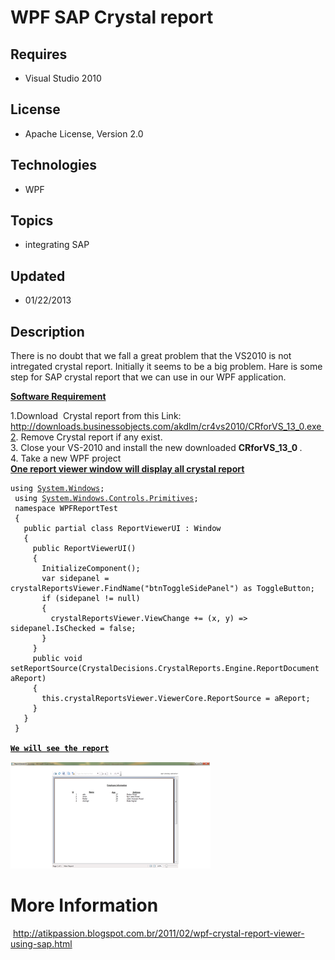 # WPF SAP Crystal report
## Requires
- Visual Studio 2010
## License
- Apache License, Version 2.0
## Technologies
- WPF
## Topics
- integrating SAP
## Updated
- 01/22/2013
## Description

<p>There is no doubt that we fall a great problem that the VS2010 is not intregated crystal report. Initially it seems to be a big problem. Hare is some step for SAP crystal report that we can use in our WPF application.</p>
<p><span style="text-decoration:underline"><strong>Software Requirement</strong></span></p>
<div>1.Download&nbsp; Crystal report from this Link:</div>
<div><a href="http://downloads.businessobjects.com/akdlm/cr4vs2010/CRforVS_13_0.exe%20%0d2">http://downloads.businessobjects.com/akdlm/cr4vs2010/CRforVS_13_0.exe&nbsp;</a></div>
<div><a href="http://downloads.businessobjects.com/akdlm/cr4vs2010/CRforVS_13_0.exe%20%0d2">2</a>. Remove Crystal report if any exist.</div>
<div>3. Close your VS-2010 and install the new downloaded <strong>CRforVS_13_0 </strong>
.</div>
<div>4. Take a new WPF project</div>
<div></div>
<div></div>
<div><span style="text-decoration:underline"><strong>One report viewer window will display all crystal report</strong></span></div>
<div></div>
<div>
<pre><code style="color:black; word-wrap:normal">using <a class="libraryLink" href="http://msdn.microsoft.com/en-US/library/System.Windows.aspx" target="_blank" title="Auto generated link to System.Windows">System.Windows</a>;  
 using <a class="libraryLink" href="http://msdn.microsoft.com/en-US/library/System.Windows.Controls.Primitives.aspx" target="_blank" title="Auto generated link to System.Windows.Controls.Primitives">System.Windows.Controls.Primitives</a>;  
 namespace WPFReportTest  
 {  
   public partial class ReportViewerUI : Window  
   {  
     public ReportViewerUI()  
     {  
       InitializeComponent();  
       var sidepanel = crystalReportsViewer.FindName(&quot;btnToggleSidePanel&quot;) as ToggleButton;  
       if (sidepanel != null)  
       {  
         crystalReportsViewer.ViewChange &#43;= (x, y) =&gt; sidepanel.IsChecked = false;  
       }  
     }  
     public void setReportSource(CrystalDecisions.CrystalReports.Engine.ReportDocument aReport)  
     {  
       this.crystalReportsViewer.ViewerCore.ReportSource = aReport;  
     }  
   }  
 }  <br><br><span style="text-decoration:underline"><strong>We will see the report</strong></span><br></code></pre>
</div>
<div></div>
<div></div>
<div><img id="75016" title=" " src="75016-sap.png" alt="" width="320" height="171"></div>
<h1>More Information</h1>
<p><em>&nbsp;</em><a title="http://atikpassion.blogspot.com.br/2011/02/wpf-crystal-report-viewer-using-sap.html" href="http://atikpassion.blogspot.com.br/2011/02/wpf-crystal-report-viewer-using-sap.html" target="_blank">http://atikpassion.blogspot.com.br/2011/02/wpf-crystal-report-viewer-using-sap.html</a></p>
